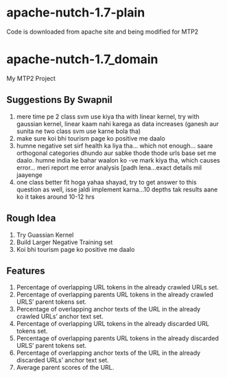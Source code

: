 # apache-nutch-1.7-plain
Code is downloaded from apache site and being modified for MTP2


# apache-nutch-1.7_domain
My MTP2 Project

## Suggestions By Swapnil

1. mere time pe 2 class svm use kiya tha with linear kernel, try with gaussian kernel, linear kaam nahi karega as data increases (ganesh aur sunita ne two class svm use karne bola tha)
2. make sure koi bhi tourism page ko positive me daalo
3. humne negative set sirf health ka liya tha... which not enough... saare orthogonal categories dhundo aur sabke thode thode urls base set me daalo. humne india ke bahar waalon ko -ve mark kiya tha, which causes error... meri report me error analysis [padh lena...exact details mil jaayenge
4. one class better fit hoga yahaa shayad, try to get answer to this question as well, isse jaldi implement karna...10 depths tak results aane ko it takes around 10-12 hrs


## Rough Idea
1. Try Guassian Kernel
2. Build Larger Negative Training set
3. Koi bhi tourism page ko positive me daalo

## Features
1. Percentage of overlapping URL tokens in the already crawled URLs set.
2. Percentage of overlapping parents URL tokens in the already crawled URLS’ parent tokens set.
3. Percentage of overlapping anchor texts of the URL in the already crawled URLs’ anchor text set.
4. Percentage of overlapping URL tokens in the already discarded URL tokens set.
5. Percentage of overlapping parents URL tokens in the already discarded URLS’ parent tokens set.
6. Percentage of overlapping anchor texts of the URL in the already discarded URLs’ anchor text set.
7. Average parent scores of the URL.


